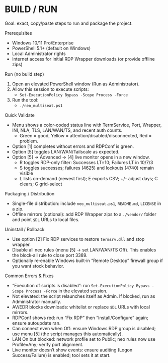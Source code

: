 # BUILD / RUN

Goal: exact, copy/paste steps to run and package the project.

Prerequisites
- Windows 10/11 Pro/Enterprise
- PowerShell 5.1+ (default on Windows)
- Local Administrator rights
- Internet access for initial RDP Wrapper downloads (or provide offline zips)

Run (no build step)
1) Open an elevated PowerShell window (Run as Administrator).
2) Allow this session to execute scripts:
   - `Set-ExecutionPolicy Bypass -Scope Process -Force`
3) Run the tool:
   - `./neo_multiseat.ps1`

Quick Validate
- Menu shows a color-coded status line with TermService, Port, Wrapper, INI, NLA, TLS, LAN/WAN/TS, and recent auth counts.
  - Green = good, Yellow = attention/disabled/disconnected, Red = problem.
- Option [1] completes without errors and RDPConf is green.
- Option [5] toggles LAN/WAN/Tailscale as expected.
- Option [5] → Advanced → [4] live monitor opens in a new window.
  - R toggles RDP-only filter: Successes LT=10; Failures LT in 10/7/3
  - S toggles successes; failures (4625) and lockouts (4740) remain visible
  - L lists on-demand (newest first); E exports CSV; +/- adjust days; C clears; G grid-select

Packaging / Distribution
- Single-file distribution: include `neo_multiseat.ps1`, `README.md`, `LICENSE` in a zip.
- Offline mirrors (optional): add RDP Wrapper zips to a `./vendor/` folder and point `$DL` URLs to local files.

Uninstall / Rollback
- Use option [2] Fix RDP services to restore `termsrv.dll` and stop wrapper.
- Disable all neo rules (menu [5] → set LAN/WAN/TS Off). This enables the block‑all rule to close port 3389.
- Optionally re‑enable Windows built‑in “Remote Desktop” firewall group if you want stock behavior.

Common Errors & Fixes
- “Execution of scripts is disabled”: run `Set-ExecutionPolicy Bypass -Scope Process -Force` in the elevated session.
- Not elevated: the script relaunches itself as Admin. If blocked, run as Administrator manually.
- AV/EDR blocks downloads: whitelist or replace `$DL` URLs with local mirrors.
- RDPConf shows red: run “Fix RDP” then “Install/Configure” again; ensure autoupdate ran.
- Can connect even when Off: ensure Windows RDP group is disabled; use menu [5] (the script manages this automatically).
- LAN On but blocked: network profile set to Public; neo rules now use Profile=Any; verify port alignment.
- Live monitor doesn’t show events: ensure auditing (Logon Success/Failure) is enabled; tool sets it at start.
